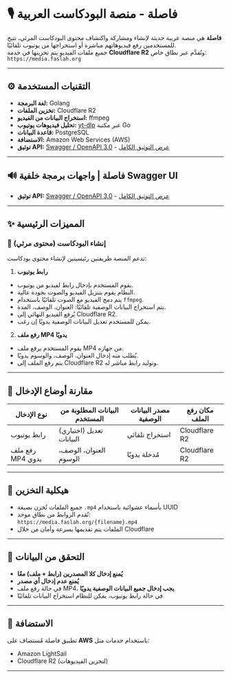 # 🎙️ فاصلة - منصة البودكاست العربية

**فاصلة** هي منصة عربية حديثة لإنشاء ومشاركة واكتشاف محتوى البودكاست المرئي، تتيح للمستخدمين رفع فيديوهاتهم مباشرة أو استخراجها من يوتيوب تلقائيًا.  
جميع ملفات الفيديو يتم تخزينها في خدمة **Cloudflare R2** وتُقدَّم عبر نطاق خاص:  
`https://media.faslah.org`

---

## ⚙️ التقنيات المستخدمة

- **لغة البرمجة:** Golang
- **تخزين الملفات:** Cloudflare R2
- **استخراج البيانات من الفيديو:** ffmpeg
- **تحليل فيديوهات يوتيوب:** [yt-dlp](https://github.com/yt-dlp/yt-dlp) عبر مكتبة Go
- **قاعدة البيانات:** PostgreSQL
- **الاستضافة:** Amazon Web Services (AWS)
- **توثيق API:** [Swagger / OpenAPI 3.0](http://localhost:8080/swagger/index.html#/overview) - [عرض التوثيق الكامل](http://localhost:8080/swagger/index.html#/)

---

## 🔊 فاصلة | واجهات برمجة خلفية Swagger UI
- **توثيق API:** [Swagger / OpenAPI 3.0](http://localhost:8080/swagger/index.html#/overview) - [عرض التوثيق الكامل](http://localhost:8080/swagger/index.html#/)

---

## ✨ المميزات الرئيسية

### 🧠 إنشاء البودكاست (محتوى مرئي)

تدعم المنصة طريقتين رئيسيتين لإنشاء محتوى بودكاست:

1. **رابط يوتيوب**
  - يقوم المستخدم بإدخال رابط لفيديو من يوتيوب.
  - النظام يقوم بتنزيل الفيديو والصوت بجودة عالية.
  - يتم دمج الفيديو مع الصوت تلقائيًا باستخدام `ffmpeg`.
  - يتم استخراج البيانات الوصفية تلقائيًا: العنوان، الوصف، المدة.
  - يُرفع الفيديو النهائي إلى Cloudflare R2.
  - يمكن للمستخدم تعديل البيانات الوصفية يدويًا إن رغب.

2. **رفع ملف MP4 يدويًا**
  - يقوم المستخدم برفع ملف MP4 من جهازه.
  - يُطلب منه إدخال العنوان، الوصف، والوسوم يدويًا.
  - يتم رفع الملف إلى Cloudflare R2 وتوليد رابط مباشر له.

---

## 🧪 مقارنة أوضاع الإدخال

| نوع الإدخال      | البيانات المطلوبة من المستخدم | مصدر البيانات الوصفية | مكان رفع الملف |
| ---------------- | ----------------------------- | --------------------- | -------------- |
| رابط يوتيوب      | (اختياري) تعديل البيانات      | استخراج تلقائي        | Cloudflare R2  |
| رفع ملف MP4 يدوي | العنوان، الوصف، الوسوم        | مُدخلة يدويًا         | Cloudflare R2  |

---

## 📁 هيكلية التخزين

- جميع الملفات تُخزن بصيغة `.mp4` بأسماء عشوائية باستخدام UUID
- تُقدم الروابط من نطاق موحد:  
  `https://media.faslah.org/{filename}.mp4`
- الملفات يتم تقديمها بسرعة وأمان من خلال Cloudflare

---

## 🔐 التحقق من البيانات

- **يُمنع إدخال كلا المصدرين (رابط + ملف) معًا**
- **يُمنع عدم إدخال أي مصدر**
- في حالة رفع ملف MP4، **يجب إدخال جميع البيانات الوصفية يدويًا**
- في حالة رابط يوتيوب، يمكن للنظام استخراج البيانات تلقائيًا

---

## 🚀 الاستضافة

تطبيق فاصلة مُستضاف على **AWS** باستخدام خدمات مثل:

- Amazon LightSail
- Cloudflare R2 (لتخزين الفيديوهات)

---
